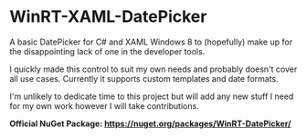 WinRT-XAML-DatePicker
=====================

A basic DatePicker for C# and XAML Windows 8 to (hopefully) make up for the disappointing lack of one in the developer tools.

I quickly made this control to suit my own needs and probably doesn't cover all use cases.  Currently it supports custom templates and date formats.

I'm unlikely to dedicate time to this project but will add any new stuff I need for my own work however I will take contributions.

**Official NuGet Package: https://nuget.org/packages/WinRT-DatePicker/**
